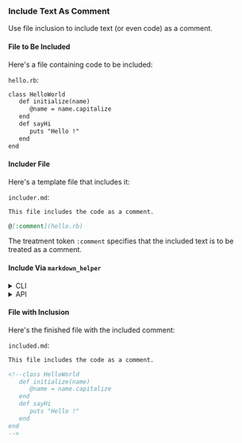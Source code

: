 ### Include Text As Comment

Use file inclusion to include text (or even code) as a comment.

#### File to Be Included

Here's a file containing code to be included:

```hello.rb```:
```markdown
class HelloWorld
   def initialize(name)
      @name = name.capitalize
   end
   def sayHi
      puts "Hello !"
   end
end
```

#### Includer File

Here's a template file that includes it:

```includer.md```:
```markdown
This file includes the code as a comment.

@[:comment](hello.rb)
```

The treatment token ```:comment``` specifies that the included text is to be treated as a comment.

#### Include Via <code>markdown_helper</code>
<details>
<summary>CLI</summary>

```sh
markdown_helper include --pristine includer.md included.md
```

(Option ```--pristine``` suppresses comment insertion.)
</details>
<details>
<summary>API</summary>

```include.rb```:
```ruby
require 'markdown_helper'

# Option :pristine suppresses comment insertion.
markdown_helper = MarkdownHelper.new(:pristine => true)
markdown_helper.include('includer.md', 'included.md')
```

</details>

#### File with Inclusion

Here's the finished file with the included comment:

```included.md```:
```markdown
This file includes the code as a comment.

<!--class HelloWorld
   def initialize(name)
      @name = name.capitalize
   end
   def sayHi
      puts "Hello !"
   end
end
-->
```

